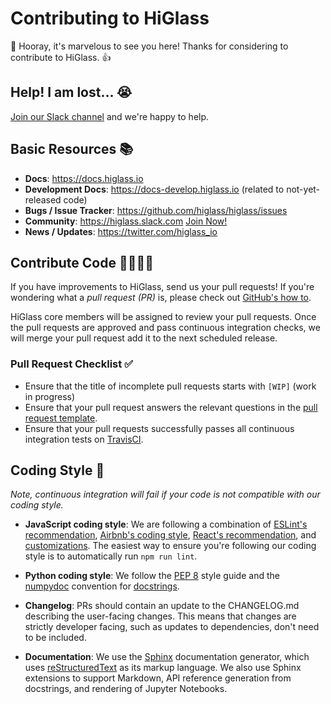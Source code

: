 # Contributing to HiGlass

🎉 Hooray, it's marvelous to see you here! Thanks for considering to contribute to HiGlass. 👍

## Help! I am lost... 😭

[Join our Slack channel](https://tinyurl.com/3z3bds4w) and we're happy to help.

## Basic Resources 📚

- **Docs**: https://docs.higlass.io
- **Development Docs**: https://docs-develop.higlass.io (related to not-yet-released code)
- **Bugs / Issue Tracker**: https://github.com/higlass/higlass/issues
- **Community**: https://higlass.slack.com [Join Now!](http://bit.ly/higlass-slack)
- **News / Updates**: https://twitter.com/higlass_io

## Contribute Code 👩‍💻👨‍💻

If you have improvements to HiGlass, send us your pull requests! If you're wondering what a _pull request (PR)_ is, please check out [GitHub's how to](https://help.github.com/articles/using-pull-requests/).

HiGlass core members will be assigned to review your pull requests. Once the pull requests are approved and pass continuous integration checks, we will merge your pull request add it to the next scheduled release.

### Pull Request Checklist ✅

- Ensure that the title of incomplete pull requests starts with `[WIP]` (work in progress)
- Ensure that your pull request answers the relevant questions in the [pull request template](PULL_REQUEST_TEMPLATE.md).
- Ensure that your pull requests successfully passes all continuous integration tests on [TravisCI](https://travis-ci.org/higlass).

## Coding Style 🎨

_Note, continuous integration will fail if your code is not compatible with our coding style._

- **JavaScript coding style**: We are following a combination of [ESLint's recommendation](https://eslint.org/docs/rules/), [Airbnb's coding style](https://github.com/airbnb/javascript), [React's recommendation](https://github.com/yannickcr/eslint-plugin-react), and [customizations](https://github.com/higlass/higlass/blob/develop/.eslintrc#L30). The easiest way to ensure you're following our coding style is to automatically run `npm run lint`.

- **Python coding style**: We follow the [PEP 8](https://www.python.org/dev/peps/pep-0008/) style guide and the [numpydoc](https://numpydoc.readthedocs.io/en/latest/format.html) convention for [docstrings](https://www.python.org/dev/peps/pep-0257/).

- **Changelog**: PRs should contain an update to the CHANGELOG.md describing the user-facing changes. This means that changes are strictly developer facing, such as updates to dependencies, don't need to be included.

- **Documentation**: We use the [Sphinx](http://www.sphinx-doc.org/en/master/) documentation generator, which uses [reStructuredText](http://www.sphinx-doc.org/en/master/usage/restructuredtext/basics.html) as its markup language. We also use Sphinx extensions to support Markdown, API reference generation from docstrings, and rendering of Jupyter Notebooks.
